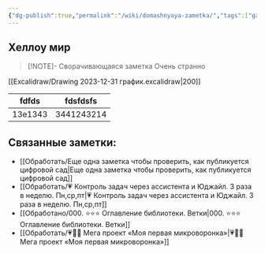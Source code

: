 ```yaml
---
{"dg-publish":true,"permalink":"/wiki/domashnyaya-zametka/","tags":["gardenEntry"]}
---
```


## Хеллоу мир


> [!NOTE]- Сворачивающаяся заметка
> Очень странно

[[Excalidraw/Drawing 2023-12-31 график.excalidraw\|200]]

| fdfds   | fdsfdsfs   |
| ------- | ---------- |
| 13e1343 | 3441243214 |


## Связанные заметки:
- [[Обработать/Еще одна заметка чтобы проверить, как публикуется цифровой сад\|Еще одна заметка чтобы проверить, как публикуется цифровой сад]]
- [[Обработать/💗 Контроль задач через ассистента и Юджайл. 3 раза в неделю. Пн,ср,пт\|💗 Контроль задач через ассистента и Юджайл. 3 раза в неделю. Пн,ср,пт]]
- [[Обработано/000. ⭐⭐⭐ Оглавление библиотеки. Ветки\|000. ⭐⭐⭐ Оглавление библиотеки. Ветки]]
- [[Обработать/💗💛💛 Мега проект «Моя первая микроворонка»\|💗💛💛 Мега проект «Моя первая микроворонка»]]